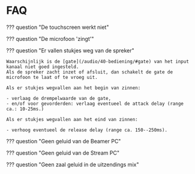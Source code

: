 # FAQ

??? question "De touchscreen werkt niet"

??? question "De microfoon 'zingt'"

??? question "Er vallen stukjes weg van de spreker"

    Waarschijnlijk is de [gate](/audio/40-bediening/#gate) van het input kanaal niet goed ingesteld.
    Als de spreker zacht inzet of afsluit, dan schakelt de gate de microfoon te laat of te vroeg uit.
    
    Als er stukjes wegvallen aan het begin van zinnen:

    - verlaag de drempelwaarde van de gate,
    - en/of voor gevorderden: verlaag eventueel de attack delay (range ca.: 10-25ms.)
    
    Als er stukjes wegvallen aan het eind van zinnen:

    - verhoog eventueel de release delay (range ca. 150--250ms).

??? question "Geen geluid van de Beamer PC"

??? question "Geen geluid van de Stream PC"

??? question "Geen zaal geluid in de uitzendings mix"
